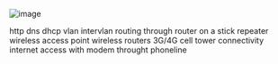 ![image](https://github.com/anuragGUPTA2235/COMPUTER-NETWORK/assets/161227082/ade9b385-9f9e-4e82-8ac1-0f59dcf872e3)

http
dns
dhcp
vlan
intervlan routing through router on a stick
repeater
wireless access point
wireless routers
3G/4G cell tower connectivity
internet access with modem throught phoneline

